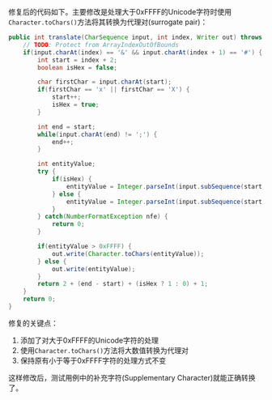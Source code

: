 修复后的代码如下。主要修改是处理大于0xFFFF的Unicode字符时使用`Character.toChars()`方法将其转换为代理对(surrogate pair)：

```java
public int translate(CharSequence input, int index, Writer out) throws IOException {
    // TODO: Protect from ArrayIndexOutOfBounds
    if(input.charAt(index) == '&' && input.charAt(index + 1) == '#') {
        int start = index + 2;
        boolean isHex = false;

        char firstChar = input.charAt(start);
        if(firstChar == 'x' || firstChar == 'X') {
            start++;
            isHex = true;
        }

        int end = start;
        while(input.charAt(end) != ';') {
            end++;
        }

        int entityValue;
        try {
            if(isHex) {
                entityValue = Integer.parseInt(input.subSequence(start, end).toString(), 16);
            } else {
                entityValue = Integer.parseInt(input.subSequence(start, end).toString(), 10);
            }
        } catch(NumberFormatException nfe) {
            return 0;
        }

        if(entityValue > 0xFFFF) {
            out.write(Character.toChars(entityValue));
        } else {
            out.write(entityValue);
        }
        return 2 + (end - start) + (isHex ? 1 : 0) + 1;
    }
    return 0;
}
```

修复的关键点：
1. 添加了对大于0xFFFF的Unicode字符的处理
2. 使用`Character.toChars()`方法将大数值转换为代理对
3. 保持原有小于等于0xFFFF字符的处理方式不变

这样修改后，测试用例中的补充字符(Supplementary Character)就能正确转换了。